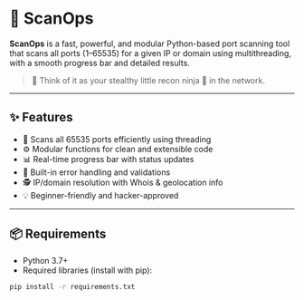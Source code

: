 # 🚀 ScanOps

**ScanOps** is a fast, powerful, and modular Python-based port scanning tool that scans all ports (1–65535) for a given IP or domain using multithreading, with a smooth progress bar and detailed results.

> 🧠 Think of it as your stealthy little recon ninja 🥷 in the network.

---

## ✨ Features

- 🔎 Scans all 65535 ports efficiently using threading
- ⚙️ Modular functions for clean and extensible code
- 📊 Real-time progress bar with status updates
- 🧱 Built-in error handling and validations
- 🕵️ IP/domain resolution with Whois & geolocation info
- 💡 Beginner-friendly and hacker-approved

---

## 📦 Requirements

- Python 3.7+
- Required libraries (install with pip):
```bash
pip install -r requirements.txt
